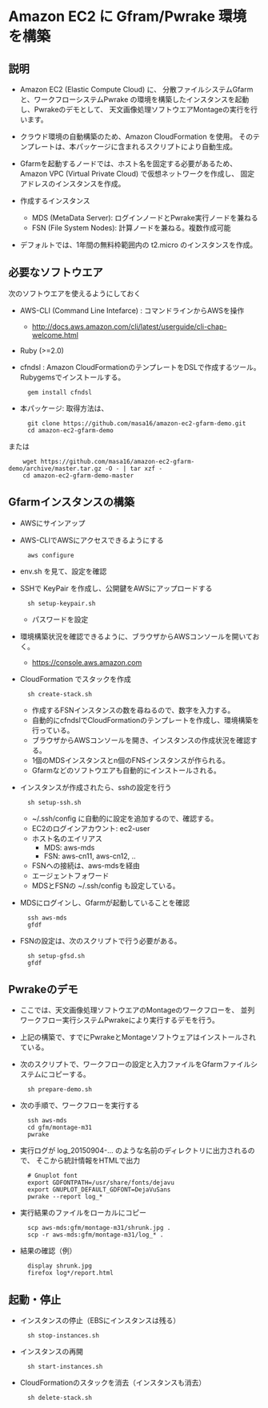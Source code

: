 # Amazon EC2 に Gfram/Pwrake 環境を構築
## 説明

* Amazon EC2 (Elastic Compute Cloud) に、
分散ファイルシステムGfarmと、ワークフローシステムPwrake
の環境を構築したインスタンスを起動し、Pwrakeのデモとして、
天文画像処理ソフトウエアMontageの実行を行います。

* クラウド環境の自動構築のため、Amazon CloudFormation を使用。
そのテンプレートは、本パッケージに含まれるスクリプトにより自動生成。

* Gfarmを起動するノードでは、ホスト名を固定する必要があるため、
Amazon VPC (Virtual Private Cloud) で仮想ネットワークを作成し、
固定アドレスのインスタンスを作成。

* 作成するインスタンス
  * MDS (MetaData Server): ログインノードとPwrake実行ノードを兼ねる
  * FSN (File System Nodes): 計算ノードを兼ねる。複数作成可能

* デフォルトでは、1年間の無料枠範囲内の t2.micro のインスタンスを作成。

## 必要なソフトウエア

次のソフトウエアを使えるようにしておく
* AWS-CLI (Command Line Intefarce) : コマンドラインからAWSを操作
  * http://docs.aws.amazon.com/cli/latest/userguide/cli-chap-welcome.html

* Ruby (>=2.0)

* cfndsl : Amazon CloudFormationのテンプレートをDSLで作成するツール。
Rubygemsでインストールする。

        gem install cfndsl

* 本パッケージ: 取得方法は、

        git clone https://github.com/masa16/amazon-ec2-gfarm-demo.git
        cd amazon-ec2-gfarm-demo

または

        wget https://github.com/masa16/amazon-ec2-gfarm-demo/archive/master.tar.gz -O - | tar xzf -
        cd amazon-ec2-gfarm-demo-master

## Gfarmインスタンスの構築

* AWSにサインアップ

* AWS-CLIでAWSにアクセスできるようにする

        aws configure

* env.sh を見て、設定を確認

* SSHで KeyPair を作成し、公開鍵をAWSにアップロードする

        sh setup-keypair.sh

  * パスワードを設定

* 環境構築状況を確認できるように、ブラウザからAWSコンソールを開いておく。
  * https://console.aws.amazon.com

* CloudFormation でスタックを作成

        sh create-stack.sh

    * 作成するFSNインスタンスの数を尋ねるので、数字を入力する。
    * 自動的にcfndslでCloudFormationのテンプレートを作成し、環境構築を行っている。
    * ブラウザからAWSコンソールを開き、インスタンスの作成状況を確認する。
    * 1個のMDSインスタンスとn個のFNSインスタンスが作られる。
    * Gfarmなどのソフトウエアも自動的にインストールされる。

* インスタンスが作成されたら、sshの設定を行う

        sh setup-ssh.sh

    * ~/.ssh/config に自動的に設定を追加するので、確認する。
    * EC2のログインアカウント: ec2-user
    * ホスト名のエイリアス
      * MDS: aws-mds
      * FSN: aws-cn11, aws-cn12, ..
    * FSNへの接続は、aws-mdsを経由
    * エージェントフォワード
    * MDSとFSNの ~/.ssh/config も設定している。

* MDSにログインし、Gfarmが起動していることを確認

        ssh aws-mds
        gfdf

* FSNの設定は、次のスクリプトで行う必要がある。

        sh setup-gfsd.sh
        gfdf

## Pwrakeのデモ

* ここでは、天文画像処理ソフトウエアのMontageのワークフローを、
並列ワークフロー実行システムPwrakeにより実行するデモを行う。
* 上記の構築で、すでにPwrakeとMontageソフトウェアはインストールされている。
* 次のスクリプトで、ワークフローの設定と入力ファイルをGfarmファイルシステムにコピーする。

        sh prepare-demo.sh

* 次の手順で、ワークフローを実行する

        ssh aws-mds
        cd gfm/montage-m31
        pwrake

* 実行ログが log_20150904-... のような名前のディレクトリに出力されるので、
そこから統計情報をHTMLで出力

        # Gnuplot font
        export GDFONTPATH=/usr/share/fonts/dejavu
        export GNUPLOT_DEFAULT_GDFONT=DejaVuSans
        pwrake --report log_*

* 実行結果のファイルをローカルにコピー

        scp aws-mds:gfm/montage-m31/shrunk.jpg .
        scp -r aws-mds:gfm/montage-m31/log_* .

* 結果の確認（例）

        display shrunk.jpg
        firefox log*/report.html

## 起動・停止

* インスタンスの停止（EBSにインスタンスは残る）

        sh stop-instances.sh

* インスタンスの再開

        sh start-instances.sh

* CloudFormationのスタックを消去（インスタンスも消去）

        sh delete-stack.sh
